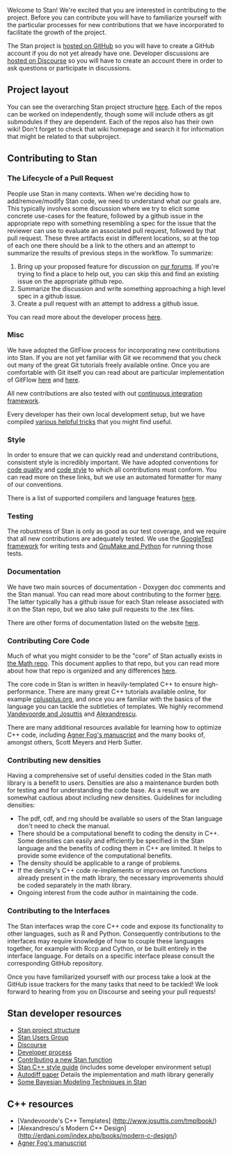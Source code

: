 Welcome to Stan!  We're excited that you are interested in contributing to the project.  Before you can contribute you will have to familiarize yourself with the particular processes for new contributions that we have incorporated to facilitate the growth of the project.

The Stan project is [hosted on GitHub](https://github.com/stan-dev) so you will have to create a GitHub account if you do not yet already have one. Developer discussions are [hosted on Discourse](http://discourse.mc-stan.org) so you will have to create an account there in order to ask questions or participate in discussions.

## Project layout

You can see the overarching Stan project structure [here](https://github.com/stan-dev/stan/wiki#github-repositories-and-submodule-relationships). Each of the repos can be worked on independently, though some will include others as git submodules if they are dependent. Each of the repos also has their own wiki! Don't forget to check that wiki homepage and search it for information that might be related to that subproject.

## Contributing to Stan

### The Lifecycle of a Pull Request
People use Stan in many contexts. When we're deciding how to add/remove/modify Stan code, we need to understand what our goals are. This typically involves some discussion where we try to elicit some concrete use-cases for the feature, followed by a github issue in the appropriate repo with something resembling a spec for the issue that the reviewer can use to evaluate an associated pull request, followed by that pull request. These three artifacts exist in different locations, so at the top of each one there should be a link to the others and an attempt to summarize the results of previous steps in the workflow. To summarize:

1. Bring up your proposed feature for discussion on [our forums](http://discourse.mc-stan.org). If you're trying to find a place to help out, you can skip this and find an existing issue on the appropriate github repo.
1. Summarize the discussion and write something approaching a high level spec in a github issue.
1. Create a pull request with an attempt to address a github issue. 

You can read more about the developer process [here](https://github.com/stan-dev/stan/wiki/Developer-process-overview).

### Misc
We have adopted the GitFlow process for incorporating new contributions into Stan.  If you are not yet familiar with Git we recommend that you check out many of the great Git tutorials freely available online.  Once you are comfortable with Git itself you can read about are particular implementation of GitFlow [here](https://github.com/stan-dev/stan/wiki/Dev:-Git-Process) and [here](https://github.com/stan-dev/stan/wiki/Developer-process-overview).  

All new contributions are also tested with out [continuous integration framework](https://github.com/stan-dev/stan/wiki/Testing:-Continuous-Integration).

Every developer has their own local development setup, but we have compiled [various helpful tricks](https://github.com/stan-dev/stan/wiki/Dev:-Tricks) that you might find useful.

### Style
In order to ensure that we can quickly read and understand contributions, consistent style is incredibly important.  We have adopted conventions for [code quality](https://github.com/stan-dev/stan/wiki/Code-Quality) and [code style](https://github.com/stan-dev/stan/wiki/Coding-Style-and-Idioms) to which all contributions must conform. You can read more on these links, but we use an automated formatter for many of our conventions.

There is a list of supported compilers and language features [here](https://github.com/stan-dev/stan/wiki/Supported-C---Compilers-and-Language-Features).

### Testing

The robustness of Stan is only as good as our test coverage, and we require that all new contributions are adequately tested.  We use the [GoogleTest framework](https://github.com/stan-dev/stan/wiki/How-to-Write-Unit-Tests-with-GoogleTest) for writing tests and [GnuMake and Python](https://github.com/stan-dev/stan/wiki/Testing-Stan-using-Gnu-Make-and-Python) for running those tests.

### Documentation
We have two main sources of documentation - Doxygen doc comments and the Stan manual. You can read more about contributing to the former [here](https://github.com/stan-dev/stan/wiki/How-to-Write-Doxygen-Doc-Comments). The latter typically has a github issue for each Stan release associated with it on the Stan repo, but we also take pull requests to the .tex files. 

There are other forms of documentation listed on the website [here](http://mc-stan.org/users/documentation/).

### Contributing Core Code

Much of what you might consider to be the "core" of Stan actually exists in [the Math repo](https://github.com/stan-dev/math). This document applies to that repo, but you can read more about how that repo is organized and any differences [here](https://github.com/stan-dev/math/wiki/Introduction-to-Stan-Math-for-New-Developers/).

The core code in Stan is written in heavily-templated C++ to ensure high-performance.  There are many great C++ tutorials available online, for example [cplusplus.org](http://www.cplusplus.com/doc/tutorial/), and once you are familiar with the basics of the language you can tackle the subtleties of templates.  We highly recommend [Vandevoorde and Josuttis](https://www.amazon.com/Templates-Complete-Guide-David-Vandevoorde/dp/0201734842) and [Alexandrescu](https://www.amazon.com/Modern-Design-Generic-Programming-Patterns/dp/0201704315).

There are many additional resources available for learning how to optimize C++ code, including [Agner Fog's manuscript](http://www.agner.org/optimize/optimizing_cpp.pdf) and the many books of, amongst others, Scott Meyers and Herb Sutter.

### Contributing new densities

Having a comprehensive set of useful densities coded in the Stan math library is a benefit to users.  Densities are also a maintenance burden both for testing and for understanding the code base.  As a result we are somewhat cautious about including new densities. Guidelines for including densities:

- The pdf, cdf, and rng should be available so users of the Stan language don't need to check the manual.
- There should be a computational benefit to coding the density in C++.  Some densities can easily and efficiently be specified in the Stan language and the benefits of coding them in C++ are limited.  It helps to provide some evidence of the computational benefits.
- The density should be applicable to a range of problems.
- If the density's C++ code re-implements or improves on functions already present in the math library, the necessary improvements should be coded separately in the math library.
- Ongoing interest from the code author in maintaining the code.


### Contributing to the Interfaces

The Stan interfaces wrap the core C++ code and expose its functionality to other languages, such as R and Python.  Consequently contributions to the interfaces may require knowledge of how to couple these languages together, for example with Rccp and Cython, or be built entirely in the interface language.  For details on a specific interface please consult the corresponding GitHub repository.

Once you have familiarized yourself with our process take a look at the GitHub issue trackers for the many tasks that need to be tackled!  We look forward to hearing from you on Discourse and seeing your pull requests!

## Stan developer resources
* [Stan project structure](https://github.com/stan-dev/stan/wiki#github-repositories-and-submodule-relationships)
* [Stan Users Group](https://groups.google.com/forum/#!categories/stan-users/general)
* [Discourse](http://discourse.mc-stan.org/)
* [Developer process](https://github.com/stan-dev/stan/wiki/Developer-process-overview)
* [Contributing a new Stan function](https://github.com/stan-dev/stan/wiki/Contributing-New-Functions-to-Stan)
* [Stan C++ style guide](https://github.com/stan-dev/stan/wiki/Coding-Style-and-Idioms) (includes some developer environment setup)
* [Autodiff paper](https://arxiv.org/abs/1509.07164) Details the implementation and math library generally
* [Some Bayesian Modeling Techniques in Stan](https://www.youtube.com/watch?v=uSjsJg8fcwY)

## C++ resources
* [Vandevoorde's C++ Templates] (http://www.josuttis.com/tmplbook/)
* [Alexandrescu's Modern C++ Design] (http://erdani.com/index.php/books/modern-c-design/)
* [Agner Fog's manuscript](http://www.agner.org/optimize/optimizing_cpp.pdf)